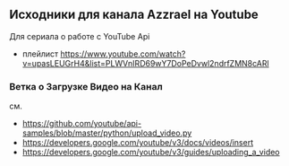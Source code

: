 ## Исходники для канала Azzrael на Youtube
Для сериала о работе с YouTube Api
 
* плейлист https://www.youtube.com/watch?v=upasLEUGrH4&list=PLWVnIRD69wY7DoPeDvwl2ndrfZMN8cARl

### Ветка о Загрузке Видео на Канал
см.
- https://github.com/youtube/api-samples/blob/master/python/upload_video.py
- https://developers.google.com/youtube/v3/docs/videos/insert
- https://developers.google.com/youtube/v3/guides/uploading_a_video